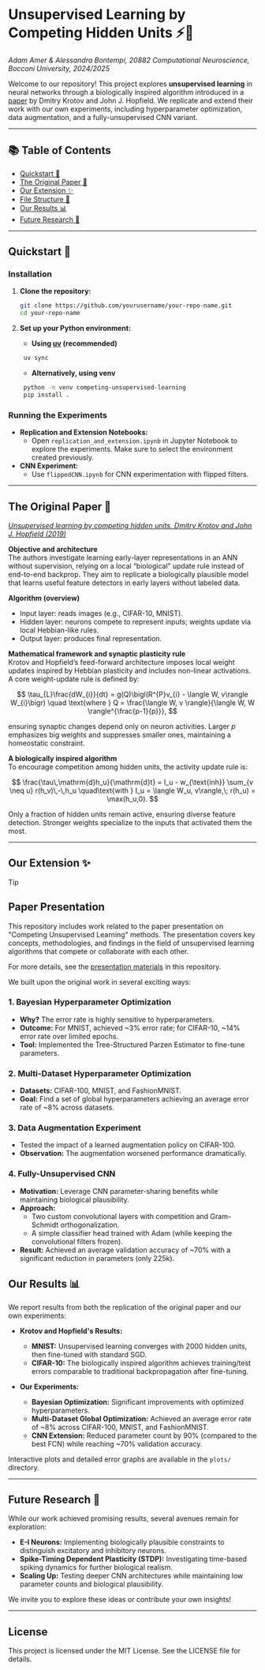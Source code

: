 # Unsupervised Learning by Competing Hidden Units ⚡🧠

*Adam Amer & Alessandra Bontempi, 20882 Computational Neuroscience, Bocconi University, 2024/2025*

Welcome to our repository! This project explores **unsupervised learning** in neural networks through a biologically inspired algorithm introduced in a [paper](https://arxiv.org/abs/1806.10181) by Dmitry Krotov and John J. Hopfield. We replicate and extend their work with our own experiments, including hyperparameter optimization, data augmentation, and a fully-unsupervised CNN variant.

---

## 📚 Table of Contents

- [Quickstart 🚀](#quickstart-)
- [The Original Paper 📝](#the-original-paper-)
- [Our Extension ✨](#our-extension-)
- [File Structure 📂](#file-structure-)
- [Our Results 📊](#our-results-)
- [Future Research 🔮](#future-research-)

---

## Quickstart 🚀

### Installation

1. **Clone the repository:**
   ```bash
   git clone https://github.com/yourusername/your-repo-name.git
   cd your-repo-name
   ```

2. **Set up your Python environment:**
    - **Using [uv](https://docs.astral.sh/uv/getting-started/installation/) (recommended)**
    ```bash
     uv sync
    ```
    - **Alternatively, using venv**
    ```bash
     python -m venv competing-unsupervised-learning
     pip install .
    ```


[    3. **Docker Option:**
    - If you prefer containerization, build and run the Docker image:
     ```bash
     docker build -t unsupervised-learning .
     docker run -it --rm unsupervised-learning
     ```]: #


### Running the Experiments

- **Replication and Extension Notebooks:**
  - Open `replication_and_extension.ipynb` in Jupyter Notebook to explore the experiments. Make sure to select the environment created previously.
- **CNN Experiment:**
  - Use `flippedCNN.ipynb` for CNN experimentation with flipped filters.

---

## The Original Paper 📝

[*Unsupervised learning by competing hidden units, Dmitry Krotov and John J. Hopfield (2019)*](https://arxiv.org/abs/1806.10181)

**Objective and architecture**  
The authors investigate learning early-layer representations in an ANN without supervision, relying on a local “biological” update rule instead of end-to-end backprop. They aim to replicate a biologically plausible model that learns useful feature detectors in early layers without labeled data.

**Algorithm (overview)**  
- Input layer: reads images (e.g., CIFAR-10, MNIST).  
- Hidden layer: neurons compete to represent inputs; weights update via local Hebbian-like rules.  
- Output layer: produces final representation.

**Mathematical framework and synaptic plasticity rule**  
Krotov and Hopfield’s feed-forward architecture imposes local weight updates inspired by Hebbian plasticity and includes non-linear activations. A core weight-update rule is defined by:

$$
\tau_{L}\frac{dW_{i}}{dt} = g(Q)\bigl(R^{P}v_{i} - \langle W, v\rangle W_{i}\bigr)
\quad \text{where } Q = \frac{\langle W, v \rangle}{\langle W, W \rangle^{\frac{p-1}{p}}},
$$

ensuring synaptic changes depend only on neuron activities. Larger $p$ emphasizes big weights and suppresses smaller ones, maintaining a homeostatic constraint.

**A biologically inspired algorithm**  
To encourage competition among hidden units, the activity update rule is:

$$
\frac{\tau\,\mathrm{d}h_u}{\mathrm{d}t} = I_u - w_{\text{inh}} \sum_{v \neq u} r(h_v)\,-\,h_u
\quad\text{with } I_u = \langle W_u, v\rangle,\; r(h_u) = \max(h_u,0).
$$

Only a fraction of hidden units remain active, ensuring diverse feature detection. Stronger weights specialize to the inputs that activated them the most.

---

## Our Extension ✨

>[!TIP]
>## Paper Presentation
>This repository includes work related to the paper presentation on "Competing Unsupervised Learning" methods. The presentation covers key concepts, methodologies, and findings in the field of unsupervised learning algorithms that compete or collaborate with each other.

For more details, see the [presentation materials](https://github.com/adamamer20/competing-unsupervised-learning/blob/main/paper-presentation.pdf) in this repository.



We built upon the original work in several exciting ways:

### 1. Bayesian Hyperparameter Optimization
- **Why?** The error rate is highly sensitive to hyperparameters.
- **Outcome:** For MNIST, achieved ~3% error rate; for CIFAR-10, ~14% error rate over limited epochs.
- **Tool:** Implemented the Tree-Structured Parzen Estimator to fine-tune parameters.

### 2. Multi-Dataset Hyperparameter Optimization
- **Datasets:** CIFAR-100, MNIST, and FashionMNIST.
- **Goal:** Find a set of global hyperparameters achieving an average error rate of ~8% across datasets.

### 3. Data Augmentation Experiment
- Tested the impact of a learned augmentation policy on CIFAR-100.
- **Observation:** The augmentation worsened performance dramatically.

### 4. Fully-Unsupervised CNN
- **Motivation:** Leverage CNN parameter-sharing benefits while maintaining biological plausibility.
- **Approach:**
  - Two custom convolutional layers with competition and Gram-Schmidt orthogonalization.
  - A simple classifier head trained with Adam (while keeping the convolutional filters frozen).
- **Result:** Achieved an average validation accuracy of ~70% with a significant reduction in parameters (only 225k).


## Our Results 📊

We report results from both the replication of the original paper and our own experiments:

- **Krotov and Hopfield's Results:**
  - **MNIST:** Unsupervised learning converges with 2000 hidden units, then fine-tuned with standard SGD.
  - **CIFAR-10:** The biologically inspired algorithm achieves training/test errors comparable to traditional backpropagation after fine-tuning.

- **Our Experiments:**
  - **Bayesian Optimization:** Significant improvements with optimized hyperparameters.
  - **Multi-Dataset Global Optimization:** Achieved an average error rate of ~8% across CIFAR-100, MNIST, and FashionMNIST.
  - **CNN Extension:** Reduced parameter count by 90% (compared to the best FCN) while reaching ~70% validation accuracy.

Interactive plots and detailed error graphs are available in the `plots/` directory.

---

## Future Research 🔮

While our work achieved promising results, several avenues remain for exploration:

- **E-I Neurons:** Implementing biologically plausible constraints to distinguish excitatory and inhibitory neurons.
- **Spike-Timing Dependent Plasticity (STDP):** Investigating time-based spiking dynamics for further biological realism.
- **Scaling Up:** Testing deeper CNN architectures while maintaining low parameter counts and biological plausibility.

We invite you to explore these ideas or contribute your own insights!

---

## License

This project is licensed under the MIT License. See the LICENSE file for details.